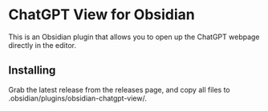 # ChatGPT View for Obsidian

This is an Obsidian plugin that allows you to open up the ChatGPT webpage directly in the editor.

## Installing

Grab the latest release from the releases page, and copy all files to .obsidian/plugins/obsidian-chatgpt-view/.
